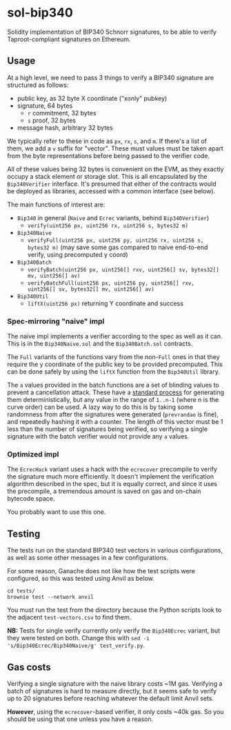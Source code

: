 # sol-bip340

Solidity implementation of BIP340 Schnorr signatures, to be able to verify
Taproot-compliant signatures on Ethereum.

## Usage

At a high level, we need to pass 3 things to verify a BIP340 signature are
structured as follows:

* public key, as 32 byte X coordinate ("xonly" pubkey)
* signature, 64 bytes
  * `r` commitment, 32 bytes
  * `s` proof, 32 bytes
* message hash, arbitrary 32 bytes

We typically refer to these in code as `px`, `rx`, `s`, and `m`.  If there's a
list of them, we add a `v` suffix for "vector".  These must values must be
taken apart from the byte representations before being passed to the verifier
code.  

All of these values being 32 bytes is convenient on the EVM, as they exactly
occupy a stack element or storage slot.  This is all encapsulated by the
`Bip340Verifier` interface.  It's presumed that either of the contracts would be
deployed as libraries, accessed with a common interface (see below).

The main functions of interest are:

* `Bip340` in general (`Naive` and `Ecrec` variants, behind `Bip340Verifier`)
  * `verify(uint256 px, uint256 rx, uint256 s, bytes32 m)`
* `Bip340Naive`
  * `verifyFull(uint256 px, uint256 py, uint256 rx, uint256 s, bytes32 m)` (may save some gas compared to naive end-to-end verify, using precomputed y coord)
* `Bip340Batch`
  * `verifyBatch(uint256 px, uint256[] rxv, uint256[] sv, bytes32[] mv, uint256[] av)`
  * `verifyBatchFull(uint256 px, uint256 py, uint256[] rxv, uint256[] sv, bytes32[] mv, uint256[] av)`
* `Bip340Util`
  * `liftX(uint256 px)` returning Y coordinate and success

### Spec-mirroring "naive" impl

The naive impl implements a verifier according to the spec as well as it can.
This is in the `Bip340Naive.sol` and the `Bip340Batch.sol` contracts.

The `Full` variants of the functions vary from the non-`Full` ones in that they
require the y coordinate of the public key to be provided precomputed.  This
can be done safely by using the `liftX` function from the `Bip340Util` library.

The `a` values provided in the batch functions are a set of blinding values to
prevent a cancellation attack.  These have a [standard process](https://github.com/bitcoin/bips/blob/master/bip-0340.mediawiki#batch-verification)
for generating them deterministically, but any value in the range of `1..n-1`
(where n is the curve order) can be used.  A lazy way to do this is by taking
some randomness from after the signatures were generated (`prevrandao` is
fine), and repeatedly hashing it with a counter.  The length of this vector
must be 1 less than the number of signatures being verified, so verifying a
single signature with the batch verifier would not provide any `a` values.

### Optimized impl

The `EcrecHack` variant uses a hack with the `ecrecover` precompile to verify
the signature much more efficiently.  It doesn't implement the verification
algorithm described in the spec, but it is equally correct, and since it uses
the precompile, a tremendous amount is saved on gas and on-chain bytecode space.

You probably want to use this one.

## Testing

The tests run on the standard BIP340 test vectors in various configurations, as
well as some other messages in a few configurations.

For some reason, Ganache does not like how the test scripts were configured, so
this was tested using Anvil as below.

```
cd tests/
brownie test --network anvil
```

You must run the test from the directory because the Python scripts look to the
adjacent `test-vectors.csv` to find them.

**NB:** Tests for single verify currently only verify the `Bip340Ecrec` variant,
but they were tested on both.  Change this with `sed -i 's/Bip340Ecrec/Bip340Naive/g' test_verify.py`.

## Gas costs

Verifying a single signature with the naive library costs ~1M gas.  Verifying a
batch of signatures is hard to measure directly, but it seems safe to verify
up to 20 signatures before reaching whatever the default limit Anvil sets.

**However**, using the `ecrecover`-based verifier, it only costs ~40k gas.  So
you should be using that one unless you have a reason.

